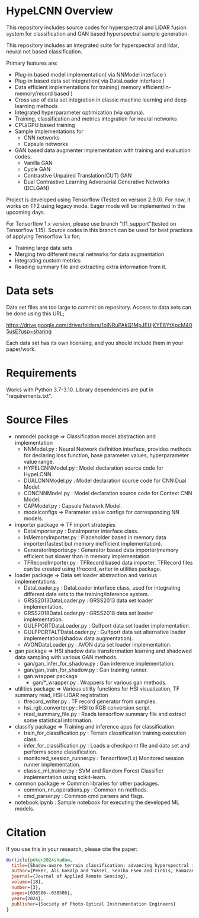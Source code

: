# HypeLCNN Overview

This repository includes source codes for hyperspectral and LiDAR fusion system for classification and GAN based
hyperspectral sample generation.

This repository includes an integrated suite for hyperspectral and lidar, neural net based classification.

Primary features are:

- Plug-in based model implementation( via NNModel interface )
- Plug-in based data set integration( via DataLoader interface )
- Data efficient implementations for training( memory efficient/in-memory/record based )
- Cross use of data set integration in classic machine learning and deep learning methods
- Integrated hyperparameter optimization (via optuna).
- Training, classification and metrics integration for neural networks
- CPU/GPU based training
- Sample implementations for 
  - CNN networks
  - Capsule networks
- GAN based data augmenter implementation with training and evaluation codes.
  - Vanilla GAN
  - Cycle GAN
  - Contrastive Unpaired Translation(CUT) GAN
  - Dual Contrastive Learning Adversarial Generative Networks (DCLGAN)

Project is developed using Tensorflow (Tested on version 2.9.0). For now, it works on TF2 using legacy mode. 
Eager mode will be implemented in the upcoming days.

For Tensorflow 1.x version, please use branch "tf1_support"(tested on Tensorflow 1.15). 
Source codes in this branch can be used for best practices of applying Tensorflow 1.x for;

- Training large data sets
- Merging two different neural networks for data augmentation
- Integrating custom metrics
- Reading summary file and extracting extra information from it.

# Data sets

Data set files are too large to commit on repository. Access to data sets can be done using this URL;

https://drive.google.com/drive/folders/1oiNRuPAkQ1MpJEUjKYE8YtXpcM405usE?usp=sharing

Each data set has its own licensing, and you should include them in your paper/work.

# Requirements

Works with Python 3.7-3.10. Library dependencies are put in "requirements.txt".

# Source Files

- nnmodel package => Classification model abstraction and implementation
  - NNModel.py : Neural Network definition interface, provides methods for declaring loss function, base parameter
    values, hyperparameter value range.
  - HYPELCNNModel.py : Model declaration source code for HypeLCNN.
  - DUALCNNModel.py : Model declaration source code for CNN Dual Model.
  - CONCNNModel.py : Model declaration source code for Context CNN Model.
  - CAPModel.py : Capsule Network Model.
  - modelconfigs => Parameter value configs for corresponding NN models.
- importer package => TF import strategies
  - DataImporter.py : DataImporter interface class.
  - InMemoryImporter.py : Placeholder based in memory data importer(fastest but memory inefficient
    implementation).
  - GeneratorImporter.py : Generator based data importer(memory efficient but slower than in memory
    implementation.
  - TFRecordImporter.py : TFRecord based data importer. TFRecord files can be created using
    tfrecord_writer in utilities package.
- loader package => Data set loader abstraction and various implementations.
  - DataLoader.py : DataLoader interface class, used for integrating different data sets to the training/inference
    system.
  - GRSS2013DataLoader.py : GRSS2013 data set loader implementation.
  - GRSS2018DataLoader.py : GRSS2018 data set loader implementation.
  - GULFPORTDataLoader.py : Gulfport data set loader implementation.
  - GULFPORTALTDataLoader.py : Gulfport data set alternative loader implementation(shadow data augmentation).
  - AVONDataLoader.py : AVON data set loader implementation.
- gan package => HSI shadow data transformation learning and shadowed data sampling with various GAN methods.
  - gan/gan_infer_for_shadow.py : Gan inference implementation.
  - gan/gan_train_for_shadow.py : Gan training runner.
  - gan.wrapper package
      - gan/*_wrapper.py : Wrappers for various gan methods.
- utilities package => Various utility functions for HSI visualization, TF summary read, HSI-LIDAR registration 
  - tfrecord_writer.py : TF record generator from samples.
  - hsi_rgb_converter.py : HSI to RGB conversion script.
  - read_summary_file.py : Reads tensorflow summary file and extract some statistical information.
- classify package => Training and inference apps for classification. 
  - train_for_classification.py : Terrain classification training execution class.
  - infer_for_classification.py : Loads a checkpoint file and data set and performs scene classification.
  - monitored_session_runner.py : Tensorflow(1.x) Monitored session runner implementation.
  - classic_ml_trainer.py : SVM and Random Forest Classifier implementation using scikit-learn.
- common package => Common libraries for other packages.
  - common_nn_operations.py : Common nn methods.
  - cmd_parser.py : Common cmd parsers and flags.
- notebook.ipynb : Sample notebook for executing the developed ML models.

# Citation
If you use this in your research, please cite the paper:

```bibtex
@article{peker2024shadow,
  title={Shadow-aware terrain classification: advancing hyperspectral image sensing through generative adversarial networks and correlated sample synthesis},
  author={Peker, Ali Gokalp and Yuksel, Seniha Esen and Cinbis, Ramazan Gokberk and Cetin, Yasemin Yardimci},
  journal={Journal of Applied Remote Sensing},
  volume={18},
  number={3},
  pages={038506--038506},
  year={2024},
  publisher={Society of Photo-Optical Instrumentation Engineers}
}
```
